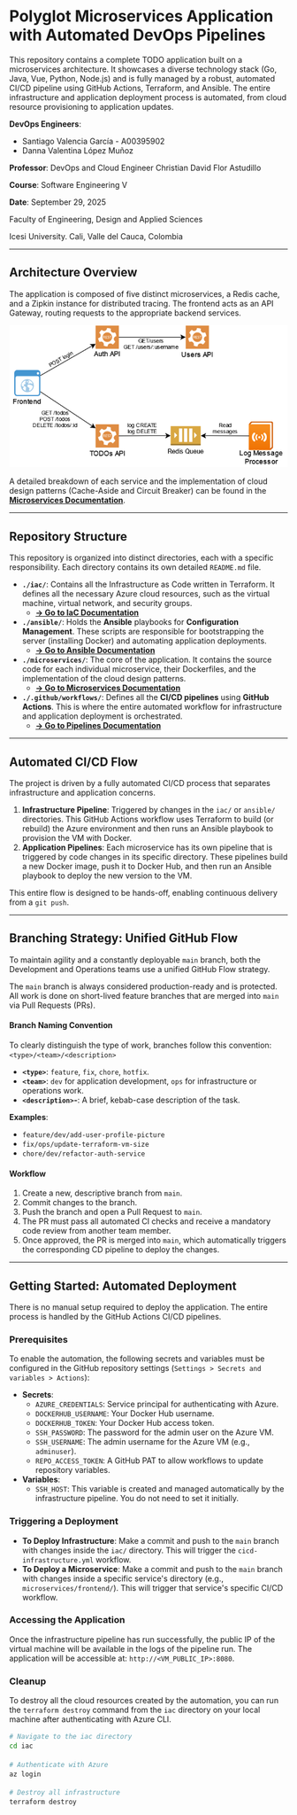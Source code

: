 # Polyglot Microservices Application with Automated DevOps Pipelines

This repository contains a complete TODO application built on a microservices architecture. It showcases a diverse technology stack (Go, Java, Vue, Python, Node.js) and is fully managed by a robust, automated CI/CD pipeline using GitHub Actions, Terraform, and Ansible. The entire infrastructure and application deployment process is automated, from cloud resource provisioning to application updates.

**DevOps Engineers**:
* Santiago Valencia García - A00395902
* Danna Valentina López Muñoz

**Professor**: DevOps and Cloud Engineer Christian David Flor Astudillo

**Course**: Software Engineering V

**Date**: September 29, 2025

Faculty of Engineering, Design and Applied Sciences

Icesi University. Cali, Valle del Cauca, Colombia

---

## Architecture Overview

The application is composed of five distinct microservices, a Redis cache, and a Zipkin instance for distributed tracing. The frontend acts as an API Gateway, routing requests to the appropriate backend services.

![Application Architecture Diagram](/images/Microservices.png)

A detailed breakdown of each service and the implementation of cloud design patterns (Cache-Aside and Circuit Breaker) can be found in the [**Microservices Documentation**](./microservices/README.md).

---

## Repository Structure

This repository is organized into distinct directories, each with a specific responsibility. Each directory contains its own detailed `README.md` file.

* **`./iac/`**: Contains all the Infrastructure as Code written in Terraform. It defines all the necessary Azure cloud resources, such as the virtual machine, virtual network, and security groups.
    * [**-> Go to IaC Documentation**](./iac/README.md)
* **`./ansible/`**: Holds the **Ansible** playbooks for **Configuration Management**. These scripts are responsible for bootstrapping the server (installing Docker) and automating application deployments.
    * [**-> Go to Ansible Documentation**](./ansible/README.md)
* **`./microservices/`**: The core of the application. It contains the source code for each individual microservice, their Dockerfiles, and the implementation of the cloud design patterns.
    * [**-> Go to Microservices Documentation**](./microservices/README.md)
* **`./.github/workflows/`**: Defines all the **CI/CD pipelines** using **GitHub Actions**. This is where the entire automated workflow for infrastructure and application deployment is orchestrated.
    * [**-> Go to Pipelines Documentation**](./.github/workflows/README.md)

---

## Automated CI/CD Flow

The project is driven by a fully automated CI/CD process that separates infrastructure and application concerns.

1.  **Infrastructure Pipeline**: Triggered by changes in the `iac/` or `ansible/` directories. This GitHub Actions workflow uses Terraform to build (or rebuild) the Azure environment and then runs an Ansible playbook to provision the VM with Docker.
2.  **Application Pipelines**: Each microservice has its own pipeline that is triggered by code changes in its specific directory. These pipelines build a new Docker image, push it to Docker Hub, and then run an Ansible playbook to deploy the new version to the VM.

This entire flow is designed to be hands-off, enabling continuous delivery from a `git push`.

---

## Branching Strategy: Unified GitHub Flow

To maintain agility and a constantly deployable `main` branch, both the Development and Operations teams use a unified GitHub Flow strategy.

The `main` branch is always considered production-ready and is protected. All work is done on short-lived feature branches that are merged into `main` via Pull Requests (PRs).

#### **Branch Naming Convention**

To clearly distinguish the type of work, branches follow this convention: `<type>/<team>/<description>`

* **`<type>`**: `feature`, `fix`, `chore`, `hotfix`.
* **`<team>`**: `dev` for application development, `ops` for infrastructure or operations work.
* **`<description>`-**: A brief, kebab-case description of the task.

**Examples**:
* `feature/dev/add-user-profile-picture`
* `fix/ops/update-terraform-vm-size`
* `chore/dev/refactor-auth-service`

#### **Workflow**

1.  Create a new, descriptive branch from `main`.
2.  Commit changes to the branch.
3.  Push the branch and open a Pull Request to `main`.
4.  The PR must pass all automated CI checks and receive a mandatory code review from another team member.
5.  Once approved, the PR is merged into `main`, which automatically triggers the corresponding CD pipeline to deploy the changes.

---

## Getting Started: Automated Deployment

There is no manual setup required to deploy the application. The entire process is handled by the GitHub Actions CI/CD pipelines.

### Prerequisites

To enable the automation, the following secrets and variables must be configured in the GitHub repository settings (`Settings > Secrets and variables > Actions`):

* **Secrets**:
    * `AZURE_CREDENTIALS`: Service principal for authenticating with Azure.
    * `DOCKERHUB_USERNAME`: Your Docker Hub username.
    * `DOCKERHUB_TOKEN`: Your Docker Hub access token.
    * `SSH_PASSWORD`: The password for the admin user on the Azure VM.
    * `SSH_USERNAME`: The admin username for the Azure VM (e.g., `adminuser`).
    * `REPO_ACCESS_TOKEN`: A GitHub PAT to allow workflows to update repository variables.
* **Variables**:
    * `SSH_HOST`: This variable is created and managed automatically by the infrastructure pipeline. You do not need to set it initially.

### Triggering a Deployment

* **To Deploy Infrastructure**: Make a commit and push to the `main` branch with changes inside the `iac/` directory. This will trigger the `cicd-infrastructure.yml` workflow.
* **To Deploy a Microservice**: Make a commit and push to the `main` branch with changes inside a specific service's directory (e.g., `microservices/frontend/`). This will trigger that service's specific CI/CD workflow.

### Accessing the Application

Once the infrastructure pipeline has run successfully, the public IP of the virtual machine will be available in the logs of the pipeline run. The application will be accessible at: `http://<VM_PUBLIC_IP>:8080`.

### Cleanup

To destroy all the cloud resources created by the automation, you can run the `terraform destroy` command from the `iac` directory on your local machine after authenticating with Azure CLI.

```bash
# Navigate to the iac directory
cd iac

# Authenticate with Azure
az login

# Destroy all infrastructure
terraform destroy
```